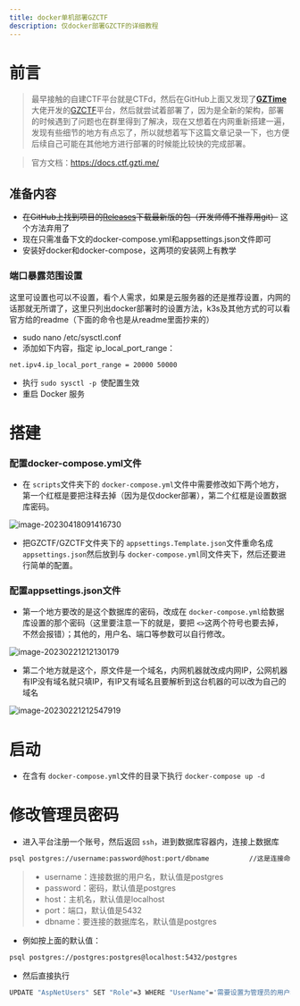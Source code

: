 ```yaml
---
title: docker单机部署GZCTF
description: 仅docker部署GZCTF的详细教程
---
```

# 前言

> 最早接触的自建CTF平台就是CTFd，然后在GitHub上面又发现了[**GZTime**](https://blog.gztime.cc/)大佬开发的[GZCTF](https://github.com/GZTimeWalker/GZCTF)平台，然后就尝试着部署了，因为是全新的架构，部署的时候遇到了问题也在群里得到了解决，现在又想着在内网重新搭建一遍，发现有些细节的地方有点忘了，所以就想着写下这篇文章记录一下，也方便后续自己可能在其他地方进行部署的时候能比较快的完成部署。

> 官方文档：https://docs.ctf.gzti.me/

## 准备内容

- ~~在GitHub上找到项目的[Releases](https://github.com/GZTimeWalker/GZCTF/releases)下载最新版的包（开发师傅不推荐用git）~~ 这个方法弃用了
- 现在只需准备下文的docker-compose.yml和appsettings.json文件即可
- 安装好docker和docker-compose，这两项的安装网上有教学

### 端口暴露范围设置

这里可设置也可以不设置，看个人需求，如果是云服务器的还是推荐设置，内网的话那就无所谓了，这里只列出docker部署时的设置方法，k3s及其他方式的可以看官方给的readme（下面的命令也是从readme里面抄来的）

- sudo nano /etc/sysctl.conf
- 添加如下内容，指定 ip_local_port_range：

```plain
net.ipv4.ip_local_port_range = 20000 50000
```

- 执行 `sudo sysctl -p `使配置生效
- 重启 Docker 服务

# 搭建

### 配置docker-compose.yml文件

- 在 `scripts`文件夹下的 `docker-compose.yml`文件中需要修改如下两个地方，第一个红框是要把注释去掉（因为是仅docker部署），第二个红框是设置数据库密码。

![image-20230418091416730](https://alpha-blog-1300014916.cos.ap-guangzhou.myqcloud.com/img/image-20230418091416730.png)

- 把GZCTF/GZCTF文件夹下的 `appsettings.Template.json`文件重命名成 `appsettings.json`然后放到与 `docker-compose.yml`同文件夹下，然后还要进行简单的配置。

### 配置appsettings.json文件

- 第一个地方要改的是这个数据库的密码，改成在 `docker-compose.yml`给数据库设置的那个密码（这里要注意一下的就是，要把 `<>`这两个符号也要去掉，不然会报错）；其他的，用户名、端口等参数可以自行修改。

![image-20230221212130179](https://alpha-blog-1300014916.cos.ap-guangzhou.myqcloud.com/img/image-20230221212130179.png)

- 第二个地方就是这个，原文件是一个域名，内网机器就改成内网IP，公网机器有IP没有域名就只填IP，有IP又有域名且要解析到这台机器的可以改为自己的域名

![image-20230221212547919](https://alpha-blog-1300014916.cos.ap-guangzhou.myqcloud.com/img/image-20230221212547919.png)

# 启动

- 在含有 `docker-compose.yml`文件的目录下执行 `docker-compose up -d`

# 修改管理员密码

- 进入平台注册一个账号，然后返回 `ssh`，进到数据库容器内，连接上数据库

```bash
psql postgres://username:password@host:port/dbname			//这是连接命令
```

> - username：连接数据的用户名，默认值是postgres
> - password：密码，默认值是postgres
> - host：主机名，默认值是localhost
> - port：端口，默认值是5432
> - dbname：要连接的数据库名，默认值是postgres

- 例如按上面的默认值：

```bash
psql postgres://postgres:postgres@localhost:5432/postgres
```

- 然后直接执行

```bash
UPDATE "AspNetUsers" SET "Role"=3 WHERE "UserName"='需要设置为管理员的用户名';
```
